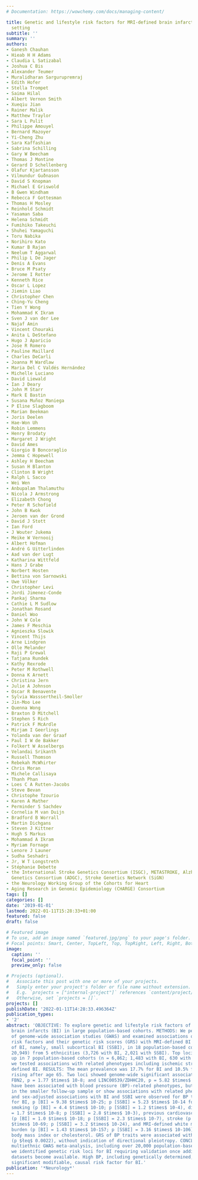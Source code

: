 ```yaml
---
# Documentation: https://wowchemy.com/docs/managing-content/

title: Genetic and lifestyle risk factors for MRI-defined brain infarcts in a population-based
  setting
subtitle: ''
summary: ''
authors:
- Ganesh Chauhan
- Hieab H H Adams
- Claudia L Satizabal
- Joshua C Bis
- Alexander Teumer
- Muralidharan Sargurupremraj
- Edith Hofer
- Stella Trompet
- Saima Hilal
- Albert Vernon Smith
- Xueqiu Jian
- Rainer Malik
- Matthew Traylor
- Sara L Pulit
- Philippe Amouyel
- Bernard Mazoyer
- Yi-Cheng Zhu
- Sara Kaffashian
- Sabrina Schilling
- Gary W Beecham
- Thomas J Montine
- Gerard D Schellenberg
- Olafur Kjartansson
- Vilmundur Guðnason
- David S Knopman
- Michael E Griswold
- B Gwen Windham
- Rebecca F Gottesman
- Thomas H Mosley
- Reinhold Schmidt
- Yasaman Saba
- Helena Schmidt
- Fumihiko Takeuchi
- Shuhei Yamaguchi
- Toru Nabika
- Norihiro Kato
- Kumar B Rajan
- Neelum T Aggarwal
- Philip L De Jager
- Denis A Evans
- Bruce M Psaty
- Jerome I Rotter
- Kenneth Rice
- Oscar L Lopez
- Jiemin Liao
- Christopher Chen
- Ching-Yu Cheng
- Tien Y Wong
- Mohammad K Ikram
- Sven J van der Lee
- Najaf Amin
- Vincent Chouraki
- Anita L DeStefano
- Hugo J Aparicio
- Jose R Romero
- Pauline Maillard
- Charles DeCarli
- Joanna M Wardlaw
- Maria Del C Valdés Hernández
- Michelle Luciano
- David Liewald
- Ian J Deary
- John M Starr
- Mark E Bastin
- Susana Muñoz Maniega
- P Eline Slagboom
- Marian Beekman
- Joris Deelen
- Hae-Won Uh
- Robin Lemmens
- Henry Brodaty
- Margaret J Wright
- David Ames
- Giorgio B Boncoraglio
- Jemma C Hopewell
- Ashley H Beecham
- Susan H Blanton
- Clinton B Wright
- Ralph L Sacco
- Wei Wen
- Anbupalam Thalamuthu
- Nicola J Armstrong
- Elizabeth Chong
- Peter R Schofield
- John B Kwok
- Jeroen van der Grond
- David J Stott
- Ian Ford
- J Wouter Jukema
- Meike W Vernooij
- Albert Hofman
- André G Uitterlinden
- Aad van der Lugt
- Katharina Wittfeld
- Hans J Grabe
- Norbert Hosten
- Bettina von Sarnowski
- Uwe Völker
- Christopher Levi
- Jordi Jimenez-Conde
- Pankaj Sharma
- Cathie L M Sudlow
- Jonathan Rosand
- Daniel Woo
- John W Cole
- James F Meschia
- Agnieszka Slowik
- Vincent Thijs
- Arne Lindgren
- Olle Melander
- Raji P Grewal
- Tatjana Rundek
- Kathy Rexrode
- Peter M Rothwell
- Donna K Arnett
- Christina Jern
- Julie A Johnson
- Oscar R Benavente
- Sylvia Wasssertheil-Smoller
- Jin-Moo Lee
- Quenna Wong
- Braxton D Mitchell
- Stephen S Rich
- Patrick F McArdle
- Mirjam I Geerlings
- Yolanda van der Graaf
- Paul I W de Bakker
- Folkert W Asselbergs
- Velandai Srikanth
- Russell Thomson
- Rebekah McWhirter
- Chris Moran
- Michele Callisaya
- Thanh Phan
- Loes C A Rutten-Jacobs
- Steve Bevan
- Christophe Tzourio
- Karen A Mather
- Perminder S Sachdev
- Cornelia M van Duijn
- Bradford B Worrall
- Martin Dichgans
- Steven J Kittner
- Hugh S Markus
- Mohammad A Ikram
- Myriam Fornage
- Lenore J Launer
- Sudha Seshadri
- Jr, W T Longstreth
- Stéphanie Debette
- the International Stroke Genetics Consortium (ISGC), METASTROKE, Alzheimer's Disease
  Genetics Consortium (ADGC), Stroke Genetics Network (SiGN)
- the Neurology Working Group of the Cohorts for Heart
- Aging Research in Genomic Epidemiology (CHARGE) Consortium
tags: []
categories: []
date: '2019-01-01'
lastmod: 2022-01-11T15:28:33+01:00
featured: false
draft: false

# Featured image
# To use, add an image named `featured.jpg/png` to your page's folder.
# Focal points: Smart, Center, TopLeft, Top, TopRight, Left, Right, BottomLeft, Bottom, BottomRight.
image:
  caption: ''
  focal_point: ''
  preview_only: false

# Projects (optional).
#   Associate this post with one or more of your projects.
#   Simply enter your project's folder or file name without extension.
#   E.g. `projects = ["internal-project"]` references `content/project/deep-learning/index.md`.
#   Otherwise, set `projects = []`.
projects: []
publishDate: '2022-01-11T14:28:33.496364Z'
publication_types:
- '2'
abstract: 'OBJECTIVE: To explore genetic and lifestyle risk factors of MRI-defined
  brain infarcts (BI) in large population-based cohorts. METHODS: We performed meta-analyses
  of genome-wide association studies (GWAS) and examined associations of vascular
  risk factors and their genetic risk scores (GRS) with MRI-defined BI and a subset
  of BI, namely, small subcortical BI (SSBI), in 18 population-based cohorts (n =
  20,949) from 5 ethnicities (3,726 with BI, 2,021 with SSBI). Top loci were followed
  up in 7 population-based cohorts (n = 6,862; 1,483 with BI, 630 with SBBI), and
  we tested associations with related phenotypes including ischemic stroke and pathologically
  defined BI. RESULTS: The mean prevalence was 17.7% for BI and 10.5% for SSBI, steeply
  rising after age 65. Two loci showed genome-wide significant association with BI:
  FBN2, p = 1.77 $times$ 10-8; and LINC00539/ZDHHC20, p = 5.82 $times$ 10-9. Both
  have been associated with blood pressure (BP)-related phenotypes, but did not replicate
  in the smaller follow-up sample or show associations with related phenotypes. Age-
  and sex-adjusted associations with BI and SSBI were observed for BP traits (p value
  for BI, p [BI] = 9.38 $times$ 10-25; p [SSBI] = 5.23 $times$ 10-14 for hypertension),
  smoking (p [BI] = 4.4 $times$ 10-10; p [SSBI] = 1.2 $times$ 10-4), diabetes (p [BI]
  = 1.7 $times$ 10-8; p [SSBI] = 2.8 $times$ 10-3), previous cardiovascular disease
  (p [BI] = 1.0 $times$ 10-18; p [SSBI] = 2.3 $times$ 10-7), stroke (p [BI] = 3.9
  $times$ 10-69; p [SSBI] = 3.2 $times$ 10-24), and MRI-defined white matter hyperintensity
  burden (p [BI] = 1.43 $times$ 10-157; p [SSBI] = 3.16 $times$ 10-106), but not with
  body mass index or cholesterol. GRS of BP traits were associated with BI and SSBI
  (p $łeq$ 0.0022), without indication of directional pleiotropy. CONCLUSION: In this
  multiethnic GWAS meta-analysis, including over 20,000 population-based participants,
  we identified genetic risk loci for BI requiring validation once additional large
  datasets become available. High BP, including genetically determined, was the most
  significant modifiable, causal risk factor for BI.'
publication: '*Neurology*'
---
```

